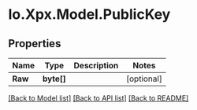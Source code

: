 # Io.Xpx.Model.PublicKey
## Properties

Name | Type | Description | Notes
------------ | ------------- | ------------- | -------------
**Raw** | **byte[]** |  | [optional] 

[[Back to Model list]](../README.md#documentation-for-models) [[Back to API list]](../README.md#documentation-for-api-endpoints) [[Back to README]](../README.md)

